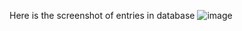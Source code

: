 Here is the screenshot of entries in database
![image](https://github.com/bhavy03/RebAssign/assets/99943536/ce6fa8fb-11f2-4363-980a-dfb56155e884)
